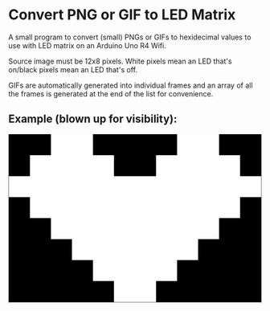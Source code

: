 # Convert PNG or GIF to LED Matrix
 A small program to convert (small) PNGs or GIFs to hexidecimal values to use with LED matrix on an Arduino Uno R4 Wifi.

 Source image must be 12x8 pixels. White pixels mean an LED that's on/black pixels mean an LED that's off.

 GIFs are automatically generated into individual frames and an array of all the frames is generated at the end of the list
 for convenience.

## Example (blown up for visibility):
 ![a white heart on a black background](/Example/heart-example.PNG)

